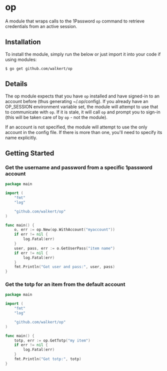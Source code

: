 # op

A module that wraps calls to the 1Password `op` command to retrieve credentials from an active session.

## Installation

To install the module, simply run the below or just import it into your code if using modules:

`$ go get github.com/walkert/op`


## Details

The op module expects that you have `op` installed and have signed-in to an account before (thus generating ~/.op/config). If you already have an OP\_SESSION environment variable set, the module will attempt to use that to communicate with `op`. If it is stale, it will call `op` and prompt you to sign-in (this will be taken care of by `op` - not the module).

If an account is not specified, the module will attempt to use the only account in the config file. If there is more than one, you'll need to specify its name explicitly.

## Getting Started

### Get the username and password from a specific 1password account

```go
package main

import (
    "fmt"
    "log"

    "github.com/walkert/op"
)

func main() {
    o, err := op.New(op.WithAccount("myaccount"))
    if err != nil {
        log.Fatal(err)
    }
    user, pass, err := o.GetUserPass("item name")
    if err != nil {
        log.Fatal(err)
    }
    fmt.Println("Got user and pass:", user, pass)
}
```

### Get the totp for an item from the default account

```go
package main

import (
    "fmt"
    "log"

    "github.com/walkert/op"
)

func main() {
    totp, err := op.GetTotp("my item")
    if err != nil {
        log.Fatal(err)
    }
    fmt.Println("Got totp:", totp)
}
```
